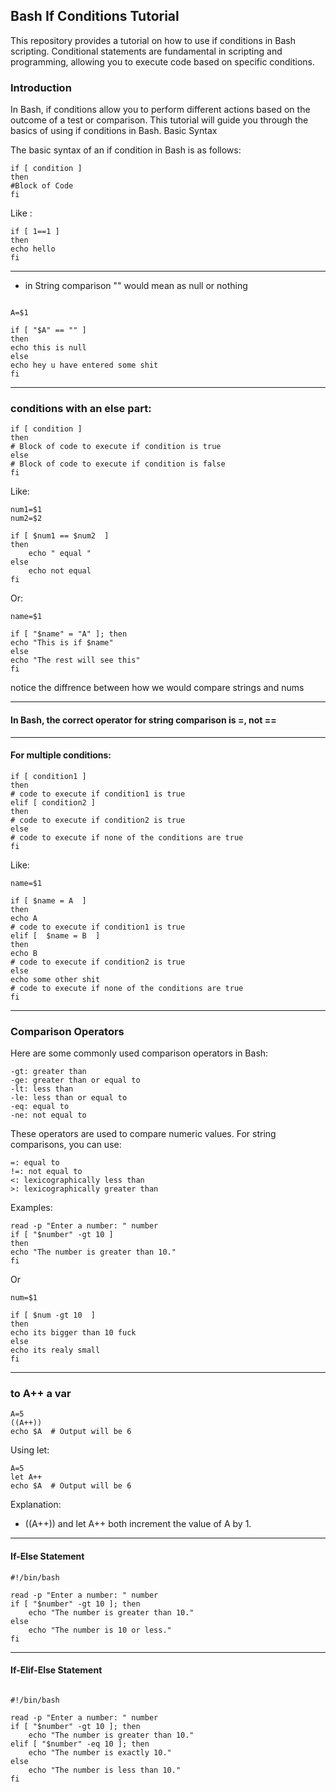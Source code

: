 ## Bash If Conditions Tutorial
This repository provides a tutorial on how to use if conditions in Bash scripting. Conditional statements are fundamental in scripting and programming, allowing you to execute code based on specific conditions.

### Introduction
In Bash, if conditions allow you to perform different actions based on the outcome of a test or comparison. This tutorial will guide you through the basics of using if conditions in Bash.
Basic Syntax

The basic syntax of an if condition in Bash is as follows:

```
if [ condition ]
then
#Block of Code
fi
```

Like :

```
if [ 1==1 ]
then
echo hello
fi
```


---

- in String comparison "" would mean as null or nothing

```

A=$1

if [ "$A" == "" ]
then 
echo this is null 
else 
echo hey u have entered some shit
fi
``` 

---


### conditions with an else part:

```
if [ condition ]
then
# Block of code to execute if condition is true
else
# Block of code to execute if condition is false
fi
```


Like:

```
num1=$1
num2=$2

if [ $num1 == $num2  ]
then
    echo " equal " 
else
    echo not equal
fi
```

Or:

```
name=$1

if [ "$name" = "A" ]; then
echo "This is if $name"
else
echo "The rest will see this"
fi
```

notice the diffrence between how we would compare strings and nums  

---

#### In Bash, the correct operator for string comparison is =, not ==

---

#### For multiple conditions:

```
if [ condition1 ]
then
# code to execute if condition1 is true
elif [ condition2 ]
then
# code to execute if condition2 is true
else
# code to execute if none of the conditions are true
fi
```


Like:

```
name=$1

if [ $name = A  ]
then
echo A
# code to execute if condition1 is true
elif [  $name = B  ]
then
echo B
# code to execute if condition2 is true
else
echo some other shit
# code to execute if none of the conditions are true
fi
```
---

### Comparison Operators

Here are some commonly used comparison operators in Bash:

    -gt: greater than
    -ge: greater than or equal to
    -lt: less than
    -le: less than or equal to
    -eq: equal to
    -ne: not equal to

These operators are used to compare numeric values. For string comparisons, you can use:

    =: equal to
    !=: not equal to
    <: lexicographically less than
    >: lexicographically greater than

Examples:

```
read -p "Enter a number: " number
if [ "$number" -gt 10 ]
then
echo "The number is greater than 10."
fi
```


Or

```
num=$1

if [ $num -gt 10  ]
then 
echo its bigger than 10 fuck
else
echo its realy small
fi
```
---

### to A++ a var 


```
A=5
((A++))
echo $A  # Output will be 6
```

Using let:

```
A=5
let A++
echo $A  # Output will be 6
```

Explanation:

- ((A++)) and let A++ both increment the value of A by 1. 





---

#### If-Else Statement

```
#!/bin/bash

read -p "Enter a number: " number
if [ "$number" -gt 10 ]; then
    echo "The number is greater than 10."
else
    echo "The number is 10 or less."
fi
```

---

#### If-Elif-Else Statement

```

#!/bin/bash

read -p "Enter a number: " number
if [ "$number" -gt 10 ]; then
    echo "The number is greater than 10."
elif [ "$number" -eq 10 ]; then
    echo "The number is exactly 10."
else
    echo "The number is less than 10."
fi
```
